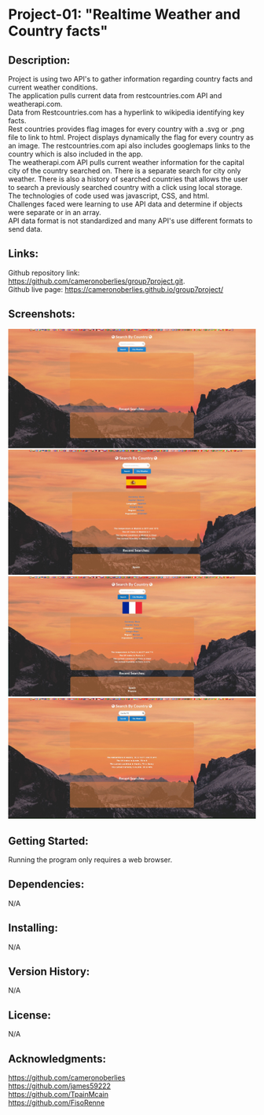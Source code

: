 # Project-01: "Realtime Weather and Country facts"

## Description:
Project is using two API's to gather information regarding country facts and current weather conditions.  
The application pulls current data from restcountries.com API and weatherapi.com.  
Data from Restcountries.com has a hyperlink to wikipedia identifying key facts.   
Rest countries provides flag images for every country with a .svg or .png file to link to html. 
Project displays dynamically the flag for every country as an image.
The restcountries.com api also includes googlemaps links to the country which is also included in the app.  
The weatherapi.com API pulls current weather information for the capital city of the country searched on. 
There is a separate search for city only weather.
There is also a history of searched countries that allows the user to search a previously searched country with a click using local storage.  
The technologies of code used was javascript, CSS, and html.  
Challenges faced were learning to use API data and determine if objects were separate or in an array.  
API data format is not standardized and many API's use different formats to send data.

## Links:
Github repository link: https://github.com/cameronoberlies/group7project.git.  
Github live page: https://cameronoberlies.github.io/group7project/

## Screenshots:
![Alt text](/assets/imgs/sbc1.jpg?raw=true "1")
![Alt text](/assets/imgs/sbc2.jpg?raw=true "2")
![Alt text](/assets/imgs/sbc3.jpg?raw=true "3")
![Alt text](/assets/imgs/sbc4.jpg?raw=true "4")

## Getting Started:
Running the program only requires a web browser.

## Dependencies:
N/A

## Installing:
N/A

## Version History:
N/A

## License:
N/A

## Acknowledgments:
https://github.com/cameronoberlies  
https://github.com/james59222  
https://github.com/TpainMcain  
https://github.com/FisoRenne  

